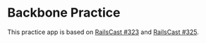 # Backbone Practice

This practice app is based on [RailsCast #323](http://railscasts.com/episodes/323-backbone-on-rails-part-1) and [RailsCast #325](http://railscasts.com/episodes/325-backbone-on-rails-part-2).
